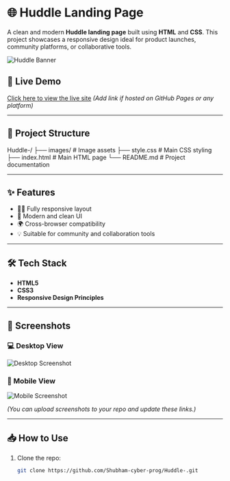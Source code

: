 # 🌐 Huddle Landing Page

A clean and modern **Huddle landing page** built using **HTML** and **CSS**. This project showcases a responsive design ideal for product launches, community platforms, or collaborative tools.

![Huddle Banner](https://raw.githubusercontent.com/Shubham-cyber-prog/Huddle-/main/images/illustration-mockups.svg)

## 🚀 Live Demo

[Click here to view the live site](#) *(Add link if hosted on GitHub Pages or any platform)*

---

## 📁 Project Structure

Huddle-/
├── images/ # Image assets
├── style.css # Main CSS styling
├── index.html # Main HTML page
└── README.md # Project documentation

---

## ✨ Features

- 🧑‍💻 Fully responsive layout
- 🎨 Modern and clean UI
- 🌍 Cross-browser compatibility
- 💡 Suitable for community and collaboration tools

---

## 🛠️ Tech Stack

- **HTML5**
- **CSS3**
- **Responsive Design Principles**

---

## 📸 Screenshots

### 💻 Desktop View

![Desktop Screenshot](https://raw.githubusercontent.com/Shubham-cyber-prog/Huddle-/main/images/screenshot-desktop.png)

### 📱 Mobile View

![Mobile Screenshot](https://raw.githubusercontent.com/Shubham-cyber-prog/Huddle-/main/images/screenshot-mobile.png)

*(You can upload screenshots to your repo and update these links.)*

---

## 📥 How to Use


1. Clone the repo:
   ```bash
   git clone https://github.com/Shubham-cyber-prog/Huddle-.git
